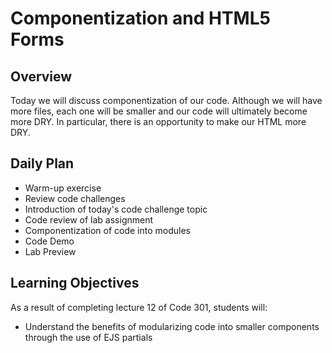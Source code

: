 # Componentization and HTML5 Forms

## Overview

Today we will discuss componentization of our code. Although we will have more files, each one will be smaller and our code will ultimately become more DRY. In particular, there is an opportunity to make our HTML more DRY.

## Daily Plan

- Warm-up exercise
- Review code challenges
- Introduction of today's code challenge topic
- Code review of lab assignment
- Componentization of code into modules
- Code Demo
- Lab Preview

## Learning Objectives

As a result of completing lecture 12 of Code 301, students will:
- Understand the benefits of modularizing code into smaller components through the use of EJS partials
